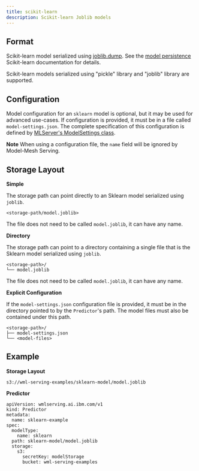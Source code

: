 ```yaml
---
title: scikit-learn
description: Scikit-learn Joblib models
---
```


## Format

Scikit-learn model serialized using [joblib.dump](https://joblib.readthedocs.io/en/latest/generated/joblib.dump.html).
See the [model persistence](https://scikit-learn.org/stable/modules/model_persistence.html)
Scikit-learn documentation for details.

Scikit-learn models serialized using "pickle" library and "joblib" library are supported.

## Configuration

Model configuration for an `sklearn` model is optional, but it may be used
for advanced use-cases. If configuration is provided, it must be in a file
called `model-settings.json`. The complete specification of this
configuration is defined by
[MLServer's ModelSettings class](https://github.com/SeldonIO/MLServer/blob/0.2.1/mlserver/settings.py#L49).

<InlineNotification>

**Note** When using a configuration file, the `name` field will be ignored by Model-Mesh Serving.

</InlineNotification>

## Storage Layout

**Simple**

The storage path can point directly to an Sklearn model serialized using
`joblib`.

```
<storage-path/model.joblib>
```

The file does not need to be called `model.joblib`, it can have any name.

**Directory**

The storage path can point to a directory containing a single file that is
the Sklearn model serialized using `joblib`.

```
<storage-path>/
└── model.joblib
```

The file does not need to be called `model.joblib`, it can have any name.

**Explicit Configuration**

If the `model-settings.json` configuration file is provided, it must be in
the directory pointed to by the `Predictor`'s path. The model files must also
be contained under this path.

```
<storage-path>/
├── model-settings.json
└── <model-files>
```

## Example

**Storage Layout**

```
s3://wml-serving-examples/sklearn-model/model.joblib
```

**Predictor**

```
apiVersion: wmlserving.ai.ibm.com/v1
kind: Predictor
metadata:
  name: sklearn-example
spec:
  modelType:
    name: sklearn
  path: sklearn-model/model.joblib
  storage:
    s3:
      secretKey: modelStorage
      bucket: wml-serving-examples
```
